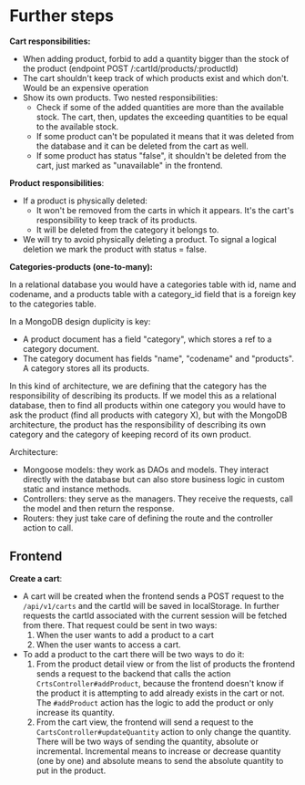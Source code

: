 # Further steps

**Cart responsibilities:**

- When adding product, forbid to add a quantity bigger than the stock of the product (endpoint POST /:cartId/products/:productId)
- The cart shouldn't keep track of which products exist and which don't. Would be an expensive operation
- Show its own products. Two nested responsibilities:
  - Check if some of the added quantities are more than the available stock. The cart, then, updates the exceeding quantities to be equal to the available stock.
  - If some product can't be populated it means that it was deleted from the database and it can be deleted from the cart as well.
  - If some product has status "false", it shouldn't be deleted from the cart, just marked as "unavailable" in the frontend.

**Product responsibilities**:

- If a product is physically deleted:
  - It won't be removed from the carts in which it appears. It's the cart's responsibility to keep track of its products.
  - It will be deleted from the category it belongs to.
- We will try to avoid physically deleting a product. To signal a logical deletion we mark the product with status = false.

**Categories-products (one-to-many):**

In a relational database you would have a categories table with id, name and codename, and a products table with a category_id field that is a foreign key to the categories table. 

In a MongoDB design duplicity is key:

- A product document has a field "category", which stores a ref to a category document.
- The category document has fields "name", "codename" and "products". A category stores all its products.

In this kind of architecture, we are defining that the category has the responsibility of describing its products. If we model this as a relational database, then to find all products within one category you would have to ask the product (find all products with category X), but with the MongoDB architecture, the product has the responsibility of describing its own category and the category of keeping record of its own product.

Architecture:

- Mongoose models: they work as DAOs and models. They interact directly with the database but can also store business logic in custom static and instance methods.
- Controllers: they serve as the managers. They receive the requests, call the model and then return the response.
- Routers: they just take care of defining the route and the controller action to call.


## Frontend

**Create a cart**:

- A cart will be created when the frontend sends a POST request to the `/api/v1/carts` and the cartId will be saved in localStorage. In further requests the cartId associated with the current session will be fetched from there. That request could be sent in two ways:
  1. When the user wants to add a product to a cart
  2. When the user wants to access a cart.
- To add a product to the cart there will be two ways to do it:
  1. From the product detail view or from the list of products the frontend sends a request to the backend that calls the action `CrtsController#addProduct`, because the frontend doesn't know if the product it is attempting to add already exists in the cart or not. The `#addProduct` action has the logic to add the product or only increase its quantity.
  2. From the cart view, the frontend will send a request to the `CartsController#updateQuantity` action to only change the quantity. There will be two ways of sending the quantity, absolute or incremental. Incremental means to increase or decrease quantity (one by one) and absolute means to send the absolute quantity to put in the product.
